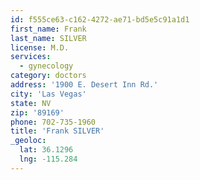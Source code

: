 ```yaml
---
id: f555ce63-c162-4272-ae71-bd5e5c91a1d1
first_name: Frank
last_name: SILVER
license: M.D.
services:
  - gynecology
category: doctors
address: '1900 E. Desert Inn Rd.'
city: 'Las Vegas'
state: NV
zip: '89169'
phone: 702-735-1960
title: 'Frank SILVER'
_geoloc:
  lat: 36.1296
  lng: -115.284
---
```

